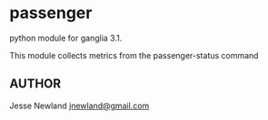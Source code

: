 passenger
===============

python module for ganglia 3.1.

This module collects metrics from the passenger-status command

## AUTHOR

Jesse Newland <jnewland@gmail.com>

